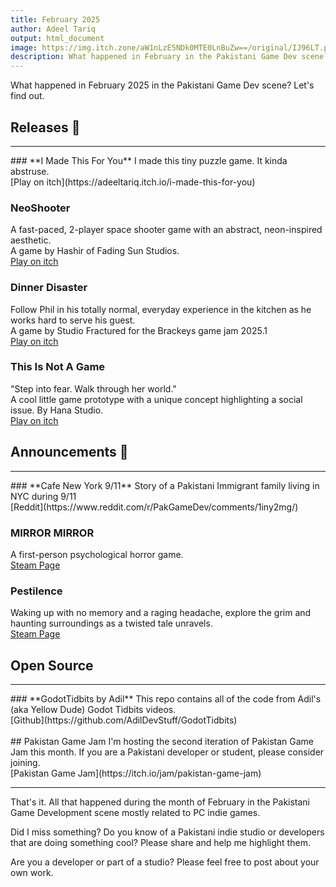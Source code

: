 ```yaml
---
title: February 2025
author: Adeel Tariq
output: html_document
image: https://img.itch.zone/aW1nLzE5NDk0MTE0LnBuZw==/original/IJ96LT.png
description: What happened in February in the Pakistani Game Dev scene? Let's find out.
---
```


What happened in February 2025 in the Pakistani Game Dev scene? Let's find out.

## Releases 🥳
<hr>
### **I Made This For You**
I made this tiny puzzle game. It kinda abstruse.<br>
[Play on itch](https://adeeltariq.itch.io/i-made-this-for-you)<br>

### **NeoShooter**
A fast-paced, 2-player space shooter game with an abstract, neon-inspired aesthetic.<br>
A game by Hashir of Fading Sun Studios.<br>
[Play on itch](https://fadingsunstudios.itch.io/neoshooter)<br>

### **Dinner Disaster**
Follow Phil in his totally normal, everyday experience in the kitchen as he works hard to serve his guest.<br>
A game by Studio Fractured for the Brackeys game jam 2025.1<br>
[Play on itch](https://fadingsunstudios.itch.io/neoshooter)<br>

### **This Is Not A Game**
"Step into fear. Walk through her world."<br>
A cool little game prototype with a unique concept highlighting a social issue. By Hana Studio.<br>
[Play on itch](https://hana-studio.itch.io/this-is-not-a-game)<br>

## Announcements 📢
<hr>
### **Cafe New York 9/11**
Story of a Pakistani Immigrant family living in NYC during 9/11<br>
[Reddit](https://www.reddit.com/r/PakGameDev/comments/1iny2mg/)<br>

### **MIRROR MIRROR**
A first-person psychological horror game.<br>
[Steam Page](https://store.steampowered.com/app/3541480/MIRROR_MIRROR/)<br>

### **Pestilence**
Waking up with no memory and a raging headache, explore the grim and haunting surroundings as a twisted tale unravels.<br>
[Steam Page](https://store.steampowered.com/app/3525940/Pestilence/)<br>

## Open Source
<hr>
### **GodotTidbits by Adil**
This repo contains all of the code from Adil's (aka Yellow Dude) Godot Tidbits videos.<br>
[Github](https://github.com/AdilDevStuff/GodotTidbits)<br>

<br>
## Pakistan Game Jam
I'm hosting the second iteration of Pakistan Game Jam this month. If you are a Pakistani developer or student, please consider joining.<br>
[Pakistan Game Jam](https://itch.io/jam/pakistan-game-jam)<br>


---

That's it. All that happened during the month of February in the Pakistani Game Development scene mostly related to PC indie games.

Did I miss something? Do you know of a Pakistani indie studio or developers that are doing something cool? Please share and help me highlight them.

Are you a developer or part of a studio? Please feel free to post about your own work.
